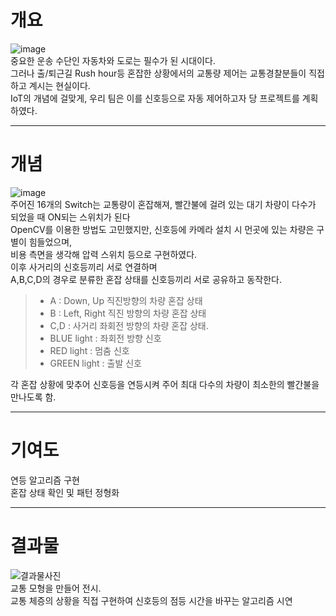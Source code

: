 개요
===
![image](https://user-images.githubusercontent.com/68212288/87283673-7f1e0f80-c530-11ea-8470-1c9a82264d55.png)  
중요한 운송 수단인 자동차와 도로는 필수가 된 시대이다.  
그러나 출/퇴근길 Rush hour등 혼잡한 상황에서의 교통량 제어는 교통경찰분들이 직접 하고 계시는 현실이다.  
IoT의 개념에 걸맞게, 우리 팀은 이를 신호등으로 자동 제어하고자 당 프로젝트를 계획하였다.  

---------------------------------------------------------

개념
===
![image](https://user-images.githubusercontent.com/68212288/87283464-49792680-c530-11ea-9ad8-a0dd017cfb5c.png)  
주어진 16개의 Switch는 교통량이 혼잡해져, 빨간불에 걸려 있는 대기 차량이 다수가 되었을 때 ON되는 스위치가 된다  
OpenCV를 이용한 방법도 고민했지만, 신호등에 카메라 설치 시 먼곳에 있는 차량은 구별이 힘들었으며,  
비용 측면을 생각해 압력 스위치 등으로 구현하였다.  
이후 사거리의 신호등끼리 서로 연결하며  
A,B,C,D의 경우로 분류한 혼잡 상태를 신호등끼리 서로 공유하고 동작한다.  
>+ A : Down, Up 직진방향의 차량 혼잡 상태
>+ B : Left, Right 직진 방향의 차량 혼잡 상태
>+ C,D : 사거리 좌회전 방향의 차량 혼잡 상태.  
>+ BLUE light : 좌회전 방향 신호  
>+ RED light : 멈춤 신호  
>+ GREEN light : 출발 신호  

각 혼잡 상황에 맞추어 신호등을 연등시켜 주어 최대 다수의 차량이 최소한의 빨간불을 만나도록 함.  

---------------------------------------------------------

기여도
===
연등 알고리즘 구현  
혼잡 상태 확인 및 패턴 정형화  

---------------------------------------------------------

결과물 
====
![결과물사진](https://user-images.githubusercontent.com/68212288/87282950-c22bb300-c52f-11ea-8767-284cc845b3e7.jpg)  
교통 모형을 만들어 전시.  
교통 체증의 상황을 직접 구현하여 신호등의 점등 시간을 바꾸는 알고리즘 시연
